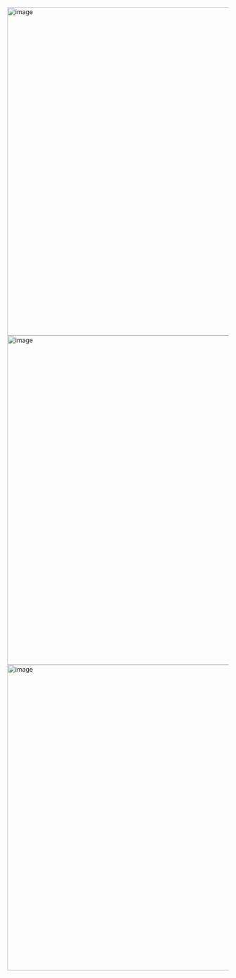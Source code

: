 <img width="746" alt="image" src="https://github.com/user-attachments/assets/4c81cc67-66d1-46a8-ba47-845d3102bd5c" />
<img width="748" alt="image" src="https://github.com/user-attachments/assets/0e643c36-d3d9-4374-bba7-4f18d2947479" />
<img width="695" alt="image" src="https://github.com/user-attachments/assets/7ab34649-8628-4443-9e6c-aefd0f86d981" />
